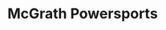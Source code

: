 ---
title: "McGrath Powersports"
url: /cedar-rapids/mcgrath-powersports-center-point-road-northeast/
shop: motorcycle
---